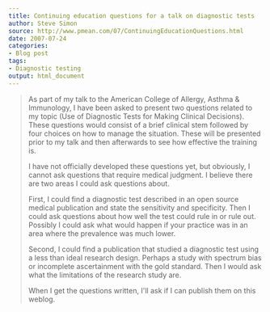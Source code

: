 ```yaml
---
title: Continuing education questions for a talk on diagnostic tests
author: Steve Simon
source: http://www.pmean.com/07/ContinuingEducationQuestions.html
date: 2007-07-24
categories:
- Blog post
tags:
- Diagnostic testing
output: html_document
---
```

> As part of my talk to the American College of Allergy, Asthma &
> Immunology, I have been asked to present two questions related to my
> topic (Use of Diagnostic Tests for Making Clinical Decisions). These
> questions would consist of a brief clinical stem followed by four
> choices on how to manage the situation. These will be presented prior
> to my talk and then afterwards to see how effective the training is.
>
> I have not officially developed these questions yet, but obviously, I
> cannot ask questions that require medical judgment. I believe there
> are two areas I could ask questions about.
>
> First, I could find a diagnostic test described in an open source
> medical publication and state the sensitivity and specificity. Then I
> could ask questions about how well the test could rule in or rule out.
> Possibly I could ask what would happen if your practice was in an area
> where the prevalence was much lower.
>
> Second, I could find a publication that studied a diagnostic test
> using a less than ideal research design. Perhaps a study with spectrum
> bias or incomplete ascertainment with the gold standard. Then I would
> ask what the limitations of the research study are.
>
> When I get the questions written, I'll ask if I can publish them on
> this weblog.
